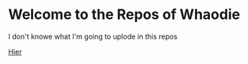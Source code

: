 # Welcome to the Repos of Whaodie

I don't knowe what I'm going to uplode in this repos



[Hier](https://stackoverflow.com/questions/11735821/python-get-localhost-ip)



